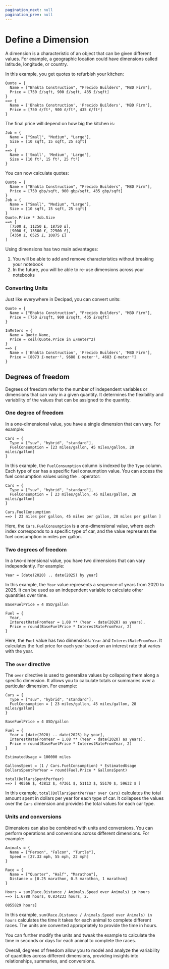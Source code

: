```yaml
---
pagination_next: null
pagination_prev: null
---
```


# Define a Dimension

A dimension is a characteristic of an object that can be given different values. For example, a geographic location could have dimensions called latitude, longitude, or country.

In this example, you get quotes to refurbish your kitchen:

```deci live
Quote = {
  Name = ["Bhakta Construction", "Precido Builders", "MBD Firm"],
  Price = [750 £/sqft, 900 £/sqft, 435 £/sqft]
}
==> {
  Name = ['Bhakta Construction', 'Precido Builders', 'MBD Firm'],
  Price = [750 £/ft², 900 £/ft², 435 £/ft²]
}
```

The final price will depend on how big the kitchen is:

```deci live
Job = {
  Name = ["Small", "Medium", "Large"],
  Size = [10 sqft, 15 sqft, 25 sqft]
}
==> {
  Name = ['Small', 'Medium', 'Large'],
  Size = [10 ft², 15 ft², 25 ft²]
}
```

You can now calculate quotes:

```deci live
Quote = {
  Name = ["Bhakta Construction", "Precido Builders", "MBD Firm"],
  Price = [750 gbp/sqft, 900 gbp/sqft, 435 gbp/sqft]
}
Job = {
  Name = ["Small", "Medium", "Large"],
  Size = [10 sqft, 15 sqft, 25 sqft]
}
Quote.Price * Job.Size
==> [
  [7500 £, 11250 £, 18750 £],
  [9000 £, 13500 £, 22500 £],
  [4350 £, 6525 £, 10875 £]
]
```

Using dimensions has two main advantages:

1. You will be able to add and remove characteristics without breaking your notebook
2. In the future, you will be able to re-use dimensions across your notebooks

### Converting Units

Just like everywhere in Decipad, you can convert units:

```deci live
Quote = {
  Name = ["Bhakta Construction", "Precido Builders", "MBD Firm"],
  Price = [750 £/sqft, 900 £/sqft, 435 £/sqft]
}

InMeters = {
  Name = Quote.Name,
  Price = ceil(Quote.Price in £/meter^2)
}
==> {
  Name = ['Bhakta Construction', 'Precido Builders', 'MBD Firm'],
  Price = [8073 £·meter⁻², 9688 £·meter⁻², 4683 £·meter⁻²]
}
```

## Degrees of freedom

Degrees of freedom refer to the number of independent variables or dimensions that can vary in a given quantity. It determines the flexibility and variability of the values that can be assigned to the quantity.

### One degree of freedom

In a one-dimensional value, you have a single dimension that can vary. For example:

```deci live
Cars = {
  Type = ["suv", "hybrid", "standard"],
  FuelConsumption = [23 miles/gallon, 45 miles/gallon, 28 miles/gallon]
}
```

In this example, the `FuelConsumption` column is indexed by the `Type` column. Each type of car has a specific fuel consumption value. You can access the fuel consumption values using the `.` operator:

```deci live
Cars = {
  Type = ["suv", "hybrid", "standard"],
  FuelConsumption = [ 23 miles/gallon, 45 miles/gallon, 28 miles/gallon]
}

Cars.FuelConsumption
==> [ 23 miles per gallon, 45 miles per gallon, 28 miles per gallon ]
```

Here, the `Cars.FuelConsumption` is a one-dimensional value, where each index corresponds to a specific type of car, and the value represents the fuel consumption in miles per gallon.

### Two degrees of freedom

In a two-dimensional value, you have two dimensions that can vary independently. For example:

```deci live
Year = [date(2020) .. date(2025) by year]
```

In this example, the `Year` value represents a sequence of years from 2020 to 2025. It can be used as an independent variable to calculate other quantities over time.

```deci live
BaseFuelPrice = 4 USD/gallon

Fuel = {
  Year,
  InterestRateFromYear = 1.08 ** (Year - date(2020) as years),
  Price = round(BaseFuelPrice * InterestRateFromYear, 2)
}
```

Here, the `Fuel` value has two dimensions: `Year` and `InterestRateFromYear`. It calculates the fuel price for each year based on an interest rate that varies with the year.

### The `over` directive

The `over` directive is used to generalize values by collapsing them along a specific dimension. It allows you to calculate totals or summaries over a particular dimension. For example:

```deci live
Cars = {
  Type = ["suv", "hybrid", "standard"],
  FuelConsumption = [ 23 miles/gallon, 45 miles/gallon, 28 miles/gallon]
}

BaseFuelPrice = 4 USD/gallon

Fuel = {
  Year = [date(2020) .. date(2025) by year],
  InterestRateFromYear = 1.08 ** (Year - date(2020) as years),
  Price = round(BaseFuelPrice * InterestRateFromYear, 2)
}

EstimatedUsage = 100000 miles

GallonsSpent = (1 / Cars.FuelConsumption) * EstimatedUsage
DollarsSpentPerYear = round(Fuel.Price * GallonsSpent)

total(DollarsSpentPerYear)
==> [ 40566 $, 43812 $, 47361 $, 51113 $, 55170 $, 59632 $ ]
```

In this example, `total(DollarsSpentPerYear over Cars)` calculates the total amount spent in dollars per year for each type of car. It collapses the values over the `Cars` dimension and provides the total values for each car type.

### Units and conversions

Dimensions can also be combined with units and conversions. You can perform operations and conversions across different dimensions. For example:

```deci live
Animals = {
  Name = ["Person", "Falcon", "Turtle"],
  Speed = [27.33 mph, 55 mph, 22 mph]
}

Race = {
  Name = ["Quarter", "Half", "Marathon"],
  Distance = [0.25 marathon, 0.5 marathon, 1 marathon]
}

Hours = sum(Race.Distance / Animals.Speed over Animals) in hours
==> [1.6788 hours, 0.834233 hours, 2.

0855829 hours]
```

In this example, `sum(Race.Distance / Animals.Speed over Animals) in hours` calculates the time it takes for each animal to complete different races. The units are converted appropriately to provide the time in hours.

You can further modify the units and tweak the example to calculate the time in seconds or days for each animal to complete the races.

Overall, degrees of freedom allow you to model and analyze the variability of quantities across different dimensions, providing insights into relationships, summaries, and conversions.